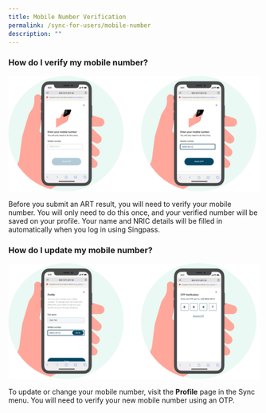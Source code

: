 ```yaml
---
title: Mobile Number Verification
permalink: /sync-for-users/mobile-number
description: ""
---
```

### **How do I verify my mobile number?**
![](/images/Mobile%20Number.svg)

Before you submit an ART result, you will need to verify your mobile number. You will only need to do this once, and your verified number will be saved on your profile. Your name and NRIC details will be filled in automatically when you log in using Singpass.


### **How do I update my mobile number?**
![](/images/Profile%20Verification.svg)

To update or change your mobile number, visit the **Profile** page in the Sync menu. You will need to verify your new mobile number using an OTP.